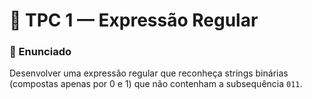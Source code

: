 # 📝 TPC 1 — Expressão Regular
### 📌 Enunciado

Desenvolver uma expressão regular que reconheça strings binárias (compostas apenas por 0 e 1) que não contenham a subsequência ``011``.
